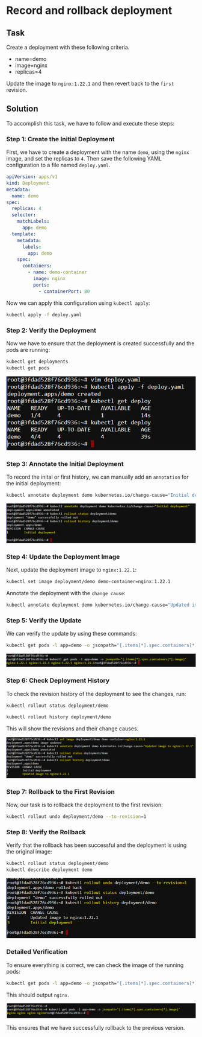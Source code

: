 # Record and rollback deployment

## Task
Create a deployment with these following criteria.

- name=demo
- image=nginx
- replicas=4

Update the image to `nginx:1.22.1` and then revert back to the `first` revision.

## Solution

To accomplish this task, we have to follow and execute these steps:

### Step 1: Create the Initial Deployment

First, we have to create a deployment with the name `demo`, using the `nginx` image, and set the replicas to `4`. Then save the following YAML configuration to a file named `deploy.yaml`.

```yaml
apiVersion: apps/v1
kind: Deployment
metadata:
  name: demo
spec:
  replicas: 4
  selector:
    matchLabels:
      app: demo
  template:
    metadata:
      labels:
        app: demo
    spec:
      containers:
        - name: demo-container
          image: nginx
          ports:
            - containerPort: 80
```

Now we can apply this configuration using `kubectl apply`:

```sh
kubectl apply -f deploy.yaml
```

### Step 2: Verify the Deployment

Now we have to ensure that the deployment is created successfully and the pods are running:

```sh
kubectl get deployments
kubectl get pods
```

![create deployment](./image/create-deploy.png)

### Step 3: Annotate the Initial Deployment

To record the inital or first history, we can manually add an `annotation` for the initial deployment:

```sh
kubectl annotate deployment demo kubernetes.io/change-cause="Initial deployment"
```

![annotate](./image/annotate1.png)

### Step 4: Update the Deployment Image

Next, update the deployment image to `nginx:1.22.1`:

```sh
kubectl set image deployment/demo demo-container=nginx:1.22.1
```

Annotate the deployment with the `change cause`:

```sh
kubectl annotate deployment demo kubernetes.io/change-cause="Updated image to nginx:1.22.1"
```

### Step 5: Verify the Update

We can verify the update by using these commands:

```sh
kubectl get pods -l app=demo -o jsonpath="{.items[*].spec.containers[*].image}"
```

![img](./image/verifyupdate.png)



### Step 6: Check Deployment History

To check the revision history of the deployment to see the changes, run:

```sh
kubectl rollout status deployment/demo
```

```sh
kubectl rollout history deployment/demo
```

This will show the revisions and their change causes.

![setmg](./image/setimg.png)

### Step 7: Rollback to the First Revision

Now, our task is to rollback the deployment to the first revision:

```sh
kubectl rollout undo deployment/demo --to-revision=1
```

### Step 8: Verify the Rollback

Verify that the rollback has been successful and the deployment is using the original image:

```sh
kubectl rollout status deployment/demo
kubectl describe deployment demo
```

![rollback](./image/rollback.png)

### Detailed Verification

To ensure everything is correct, we can check the image of the running pods:

```sh
kubectl get pods -l app=demo -o jsonpath="{.items[*].spec.containers[*].image}"
```

This should output `nginx`. 

![details-verfication](./image/details-verification.png)

This ensures that we have successfully rollback to the previous version.
